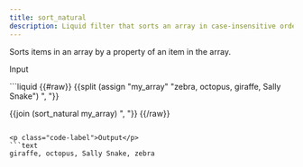 ```yaml
---
title: sort_natural
description: Liquid filter that sorts an array in case-insensitive order.
---
```


Sorts items in an array by a property of an item in the array.

<p class="code-label">Input</p>
```liquid
{{#raw}}
{{split (assign "my_array" "zebra, octopus, giraffe, Sally Snake") ", "}}

{{join (sort_natural my_array) ", "}}
{{/raw}}
```

<p class="code-label">Output</p>
```text
giraffe, octopus, Sally Snake, zebra
```
